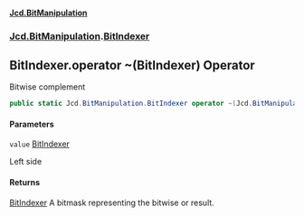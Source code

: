 #### [Jcd.BitManipulation](index 'index')
### [Jcd.BitManipulation](Jcd.BitManipulation 'Jcd.BitManipulation').[BitIndexer](Jcd.BitManipulation.BitIndexer 'Jcd.BitManipulation.BitIndexer')

## BitIndexer.operator ~(BitIndexer) Operator

Bitwise complement

```csharp
public static Jcd.BitManipulation.BitIndexer operator ~(Jcd.BitManipulation.BitIndexer value);
```
#### Parameters

<a name='Jcd.BitManipulation.BitIndexer.op_OnesComplement(Jcd.BitManipulation.BitIndexer).value'></a>

`value` [BitIndexer](Jcd.BitManipulation.BitIndexer 'Jcd.BitManipulation.BitIndexer')

Left side

#### Returns
[BitIndexer](Jcd.BitManipulation.BitIndexer 'Jcd.BitManipulation.BitIndexer')
A bitmask representing the bitwise or result.